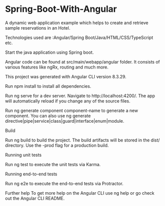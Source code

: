 # Spring-Boot-With-Angular
A dynamic web application example which helps to create and retrieve sample reservations in an Hotel.

Technologies used are :Angular/Spring Boot/Java/HTML/CSS/TypeScript etc.

Start the java application using Spring boot.

Angular code can be found at src/main/webapp/angular folder.
It consists of various features like ngRx, routing and much more.

This project was generated with Angular CLI version 8.3.29.

Run npm install to install all dependencies.

Run ng serve for a dev server. Navigate to http://localhost:4200/. The app will automatically reload if you change any of the source files.

Run ng generate component component-name to generate a new component. You can also use ng generate directive|pipe|service|class|guard|interface|enum|module.

Build

Run ng build to build the project. The build artifacts will be stored in the dist/ directory. Use the -prod flag for a production build.

Running unit tests

Run ng test to execute the unit tests via Karma.

Running end-to-end tests

Run ng e2e to execute the end-to-end tests via Protractor.

Further help
To get more help on the Angular CLI use ng help or go check out the Angular CLI README.
